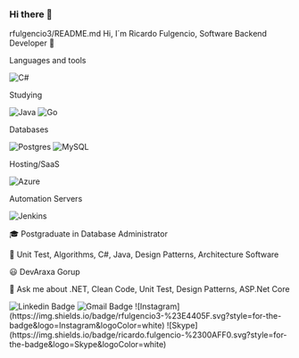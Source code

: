 ### Hi there 👋

rfulgencio3/README.md
Hi, I´m Ricardo Fulgencio, Software Backend Developer 👋</p>

Languages and tools</p>
![C#](https://img.shields.io/badge/c%23-%23239120.svg?style=for-the-badge&logo=c-sharp&logoColor=white)</p> 

Studying</p>
![Java](https://img.shields.io/badge/java-%23ED8B00.svg?style=for-the-badge&logo=java&logoColor=white)
![Go](https://img.shields.io/badge/go-%2300ADD8.svg?style=for-the-badge&logo=go&logoColor=white)</p>

Databases</p>
![Postgres](https://img.shields.io/badge/postgres-%23316192.svg?style=for-the-badge&logo=postgresql&logoColor=white)
![MySQL](https://img.shields.io/badge/mysql-%2300f.svg?style=for-the-badge&logo=mysql&logoColor=white)</p>

Hosting/SaaS</p>
![Azure](https://img.shields.io/badge/azure-%230072C6.svg?style=for-the-badge&logo=azure-devops&logoColor=white)</p>

Automation Servers</p>
![Jenkins](https://img.shields.io/badge/jenkins-%232C5263.svg?style=for-the-badge&logo=jenkins&logoColor=white)</p>

🎓 Postgraduate in Database Administrator</p>
📘 Unit Test, Algorithms, C#, Java, Design Patterns, Architecture Software</p>
😃 DevAraxa Gorup</p>
💬 Ask me about .NET, Clean Code, Unit Test, Design Patterns, ASP.Net Core</p>

<img src="https://camo.githubusercontent.com/4fc9f2ebb4abae127c99a9f04ed10f844b415794a5653071e2725cf33ecf99da/68747470733a2f2f696d672e736869656c64732e696f2f62616467652f2d54686961676f2d626c75653f7374796c653d666c61742d737175617265266c6f676f3d4c696e6b6564696e266c6f676f436f6c6f723d7768697465266c696e6b3d68747470733a2f2f7777772e6c696e6b6564696e2e636f6d2f696e2f74676d6172696e686f2f" alt="Linkedin Badge" data-canonical-src="https://img.shields.io/badge/-Thiago-blue?style=flat-square&amp;logo=Linkedin&amp;logoColor=white&amp;link=https://https://www.linkedin.com/in/ricardofulgencio/" style="max-width:100%;">
<img src="https://camo.githubusercontent.com/1f9bc9b0d0628cc69f5b95de9cd7485cbb5a6cbc3546a9f7ca39f5998e3f85ed/68747470733a2f2f696d672e736869656c64732e696f2f62616467652f2d74676d6172696e686f40676d61696c2e636f6d2d6331343433383f7374796c653d666c61742d737175617265266c6f676f3d476d61696c266c6f676f436f6c6f723d7768697465266c696e6b3d6d61696c746f3a74676d6172696e686f40676d61696c2e636f6d" alt="Gmail Badge" data-canonical-src="https://img.shields.io/badge/-rfulgencio3@gmail.com-c14438?style=flat-square&amp;logo=Gmail&amp;logoColor=white&amp;link=mailto:rfulgencio3@gmail.com" style="max-width:100%;">
![Instagram](https://img.shields.io/badge/rfulgencio3-%23E4405F.svg?style=for-the-badge&logo=Instagram&logoColor=white)
![Skype](https://img.shields.io/badge/ricardo.fulgencio-%2300AFF0.svg?style=for-the-badge&logo=Skype&logoColor=white)

<!--
**rfulgencio3/rfulgencio3** is a ✨ _special_ ✨ repository because its `README.md` (this file) appears on your GitHub profile.

Here are some ideas to get you started:

- 🔭 I’m currently working on ...
- 🌱 I’m currently learning ...
- 👯 I’m looking to collaborate on ...
- 🤔 I’m looking for help with ...
- 💬 Ask me about ...
- 📫 How to reach me: ...
- 😄 Pronouns: ...
- ⚡ Fun fact: ...
-->
